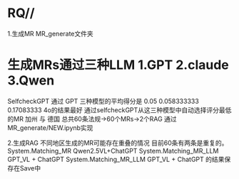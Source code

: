 # RQ//
1.生成MR MR_generate文件夹
 # 生成MRs通过三种LLM 1.GPT 2.claude 3.Qwen
 SelfcheckGPT 通过 GPT 三种模型的平均得分是 0.05	0.058333333	0.17083333 4o的结果最好
 通过selfcheckGPT从这三种模型中自动选择评分最低的MR
加州 与 德国 总共60条法规->60个MRs->2个RAG
通过MR_generate/NEW.ipynb实现

2.生成RAG 不同地区生成的MR可能存在重叠的情况 目前60条有两条是重复的。
System.Matching_MR Qwen2.5VL+ChatGPT
System.Matching_MR_LLM GPT_VL + ChatGPT 
System.Matching_MR_LLM GPT_VL + ChatGPT 的结果保存在Save中
